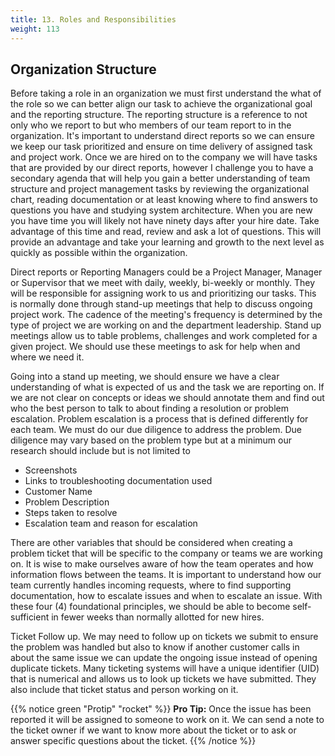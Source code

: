 ```yaml
---
title: 13. Roles and Responsibilities 
weight: 113
---
```


## Organization Structure

Before taking a role in an organization we must first understand the what of the role so we can better align our task to achieve the organizational goal and the reporting structure. The reporting structure is a reference to not only who we report to but who members of our team report to in the organization. It's important to understand direct reports so we can ensure we keep our task prioritized and ensure on time delivery of assigned task and project work. Once we are hired on to the company we will have tasks that are provided by our direct reports, however I challenge you to have a secondary agenda that will help you gain a better understanding of team structure and project management tasks by reviewing the organizational chart, reading documentation or at least knowing where to find answers to questions you have and studying system architecture. When you are new you have time you will likely not have ninety days after your hire date. Take advantage of this time and read, review and ask a lot of questions.  This will provide an advantage and take your learning and growth to the next level as quickly as possible within the organization.    

Direct reports or Reporting Managers could be a Project Manager, Manager or Supervisor that we meet with daily, weekly, bi-weekly or monthly. They will be responsible for assigning work to us and prioritizing our tasks. This is normally done through stand-up meetings that help to discuss ongoing project work. The cadence of the meeting's frequency is determined by the type of project we are working on and the department leadership. Stand up meetings allow us to table problems, challenges and work completed for a given project. We should use these meetings to ask for help when and where we need it. 

Going into a stand up meeting, we should ensure we have a clear understanding of what is expected of us and the task we are reporting on. If we are not clear on concepts or ideas we should annotate them and find out who the best person to talk to about finding a resolution or problem escalation. Problem escalation is a process that is defined differently for each team. We must do our due diligence to address the problem. Due diligence may vary based on the problem type but at a minimum our research should include but is not limited to 

* Screenshots
* Links to troubleshooting documentation used  
* Customer Name 
* Problem Description 
* Steps taken to resolve
* Escalation team and reason for escalation 

There are other variables that should be considered when creating a problem ticket that will be specific to the company or teams we are working on. It is wise to make ourselves aware of how the team operates and how information flows between the teams. It is important to understand how our team currently handles incoming requests, where to find supporting documentation, how to escalate issues and when to escalate an issue. With these four (4) foundational principles, we should be able to become self-sufficient in fewer weeks than normally allotted for new hires. 

Ticket Follow up. We may need to follow up on tickets we submit to ensure the problem was handled but also to know if another customer calls in about the same issue we can update the ongoing issue instead of opening duplicate tickets. Many ticketing systems will have a unique identifier (UID) that is numerical and allows us to look up tickets we have submitted. They also include that ticket status and person working on it. 

{{% notice green "Protip" "rocket" %}}
**Pro Tip:** Once the issue has been reported it will be assigned to someone to work on it. We can send a note to the ticket owner if we want to know more about the ticket or to ask or answer specific questions about the ticket. 
{{% /notice %}}
